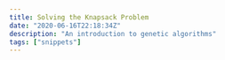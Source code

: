 ```yaml
---
title: Solving the Knapsack Problem
date: "2020-06-16T22:18:34Z"
description: "An introduction to genetic algorithms"
tags: ["snippets"]
---
```


